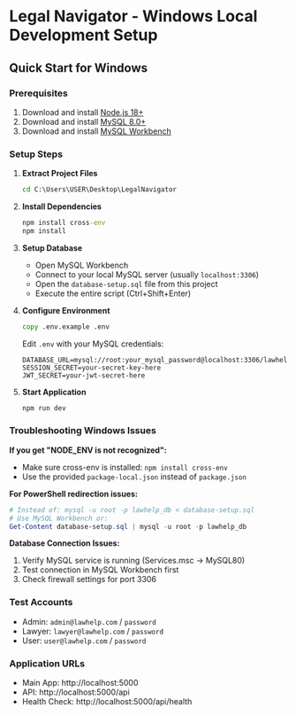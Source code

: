 # Legal Navigator - Windows Local Development Setup

## Quick Start for Windows

### Prerequisites
1. Download and install [Node.js 18+](https://nodejs.org/)
2. Download and install [MySQL 8.0+](https://dev.mysql.com/downloads/mysql/)
3. Download and install [MySQL Workbench](https://dev.mysql.com/downloads/workbench/)

### Setup Steps

1. **Extract Project Files**
   ```cmd
   cd C:\Users\USER\Desktop\LegalNavigator
   ```

2. **Install Dependencies**
   ```cmd
   npm install cross-env
   npm install
   ```

3. **Setup Database**
   - Open MySQL Workbench
   - Connect to your local MySQL server (usually `localhost:3306`)
   - Open the `database-setup.sql` file from this project
   - Execute the entire script (Ctrl+Shift+Enter)

4. **Configure Environment**
   ```cmd
   copy .env.example .env
   ```
   
   Edit `.env` with your MySQL credentials:
   ```
   DATABASE_URL=mysql://root:your_mysql_password@localhost:3306/lawhelp_db
   SESSION_SECRET=your-secret-key-here
   JWT_SECRET=your-jwt-secret-here
   ```

5. **Start Application**
   ```cmd
   npm run dev
   ```

### Troubleshooting Windows Issues

**If you get "NODE_ENV is not recognized":**
- Make sure cross-env is installed: `npm install cross-env`
- Use the provided `package-local.json` instead of `package.json`

**For PowerShell redirection issues:**
```powershell
# Instead of: mysql -u root -p lawhelp_db < database-setup.sql
# Use MySQL Workbench or:
Get-Content database-setup.sql | mysql -u root -p lawhelp_db
```

**Database Connection Issues:**
1. Verify MySQL service is running (Services.msc → MySQL80)
2. Test connection in MySQL Workbench first
3. Check firewall settings for port 3306

### Test Accounts
- Admin: `admin@lawhelp.com` / `password`
- Lawyer: `lawyer@lawhelp.com` / `password`
- User: `user@lawhelp.com` / `password`

### Application URLs
- Main App: http://localhost:5000
- API: http://localhost:5000/api
- Health Check: http://localhost:5000/api/health